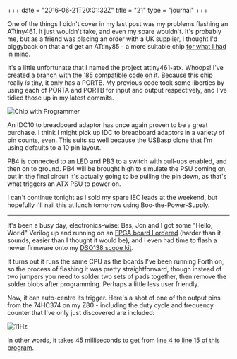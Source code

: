 +++
date = "2016-06-21T20:01:32Z"
title = "21"
type = "journal"
+++

One of the things I didn't cover in my last post was my problems flashing an
ATtiny461. It just wouldn't take, and even my spare wouldn't. It's probably me,
but as a friend was placing an order with a UK supplier, I thought I'd
piggyback on that and get an ATtiny85 - a more suitable chip [for what I had in
mind][m].

[m]: http://localhost:1313/project/atx/

It's a little unfortunate that I named the project attiny461-atx. Whoops! I've
created a [branch with the '85 compatible code on it][b]. Because this chip
really *is* tiny, it only has a PORTB. My previous code took some liberties by
using each of PORTA and PORTB for input and output respectively, and I've
tidied those up in my latest commits.

[b]: https://github.com/insom/attiny461-atx/tree/attiny85

![Chip with Programmer](https://c6.staticflickr.com/8/7069/27823752525_22c828c73b_b.jpg)

An IDC10 to breadboard adaptor has once again proven to be a great purchase. I
think I might pick up IDC to breadboard adaptors in a variety of pin counts,
even. This suits so well because the USBasp clone that I'm using defaults to a
10 pin layout.

PB4 is connected to an LED and PB3 to a switch with pull-ups enabled, and then
on to ground. PB4 will be brought high to simulate the PSU coming on, but in
the final circuit it's actually going to be pulling the pin down, as that's
what triggers an ATX PSU to power on.

I can't continue tonight as I sold my spare IEC leads at the weekend, but
hopefully I'll nail this at lunch tomorrow using Boo-the-Power-Supply.

<hr>

It's been a busy day, electronics-wise: Bas, Jon and I got some "Hello, World"
Verilog up and running on an [FPGA board I ordered][fpga] (harder than it sounds,
easier than I thought it would be), and I even had time to flash a newer
firmware onto my [DSO138 scope kit][dso].

[fpga]: http://www.aliexpress.com/item/xilinx-fpga-development-board-spartan6-xilinx-spartan-6-XC6SLX45-xilinx-board-xilinx-spartan-6/967529392.html
[dso]: http://www.jyetech.com/Products/LcdScope/e138.php

It turns out it runs the same CPU as the boards I've been running Forth on, so
the process of flashing it was pretty straightforward, though instead of two
jumpers you need to solder two sets of pads together, then remove the solder
blobs after programming. Perhaps a little less user friendly.

Now, it can auto-centre its trigger. Here's a shot of one of the output pins
from the 74HC374 on my Z80 - including the duty cycle and frequency counter
that I've only just discovered are included:

![11Hz](https://c1.staticflickr.com/8/7123/27211553264_3e9738212f_b.jpg)

In other words, it takes 45 milliseconds to get from [line 4 to line 15 of this program][l].

[l]: https://github.com/insom/LittleComputer/blob/master/ASM/Flasher/flasher.asm#L4:L15
